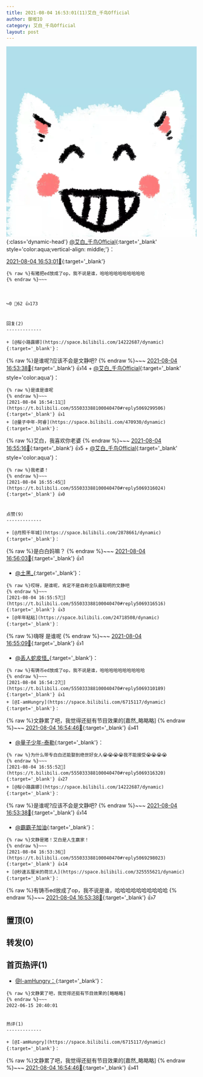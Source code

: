 ```yaml
---
title: 2021-08-04 16:53:01(11)艾白_千鸟Official
author: 御坂IO
category: 艾白_千鸟Official
layout: post
---
```


![img](/images/9ae8b9445fd0665cc014d9080156a45271be73c6.jpg){:class='dynamic-head'}
[@艾白_千鸟Official](https://space.bilibili.com/334537711/dynamic){:target='_blank' style='color:aqua;vertical-align: middle;'}：

[2021-08-04 16:53:01🔗](https://t.bilibili.com/555033388100040470){:target='_blank'}

~~~
{% raw %}有猪把ed放成了op，我不说是谁，哈哈哈哈哈哈哈哈哈哈
{% endraw %}~~~



↪️0 💬62 👍173


回复(2)
-------------

+ [@桜小路露娜](https://space.bilibili.com/14222687/dynamic){:target='_blank'}：
~~~
{% raw %}是谁呢?应该不会是文静吧?
{% endraw %}~~~
[2021-08-04 16:53:38🔗](https://t.bilibili.com/555033388100040470#reply5069301164){:target='_blank'} 👍14
    + [@艾白_千鸟Official](https://space.bilibili.com/334537711/dynamic){:target='_blank' style='color:aqua'}：
~~~
{% raw %}是谁是谁呢
{% endraw %}~~~
[2021-08-04 16:54:11🔗](https://t.bilibili.com/555033388100040470#reply5069299506){:target='_blank'} 👍1
+ [@量子中年-阿睿](https://space.bilibili.com/470930/dynamic){:target='_blank'}：
~~~
{% raw %}艾白，我喜欢你老婆
{% endraw %}~~~
[2021-08-04 16:55:16🔗](https://t.bilibili.com/555033388100040470#reply5069309871){:target='_blank'} 👍5
    + [@艾白_千鸟Official](https://space.bilibili.com/334537711/dynamic){:target='_blank' style='color:aqua'}：
~~~
{% raw %}我老婆！
{% endraw %}~~~
[2021-08-04 16:55:45🔗](https://t.bilibili.com/555033388100040470#reply5069316024){:target='_blank'} 👍0


点赞(9)
-------------

+ [@月照千年城](https://space.bilibili.com/2878661/dynamic){:target='_blank'}：
~~~
{% raw %}是白白妈嘛？
{% endraw %}~~~
[2021-08-04 16:56:03🔗](https://t.bilibili.com/555033388100040470#reply5069321766){:target='_blank'} 👍1
+ [@土黑_](https://space.bilibili.com/311744181/dynamic){:target='_blank'}：
~~~
{% raw %}哎呀，是谁呢，肯定不是自称全队最聪明的文静吧
{% endraw %}~~~
[2021-08-04 16:55:57🔗](https://t.bilibili.com/555033388100040470#reply5069316516){:target='_blank'} 👍3
+ [@年年粘粘](https://space.bilibili.com/24718508/dynamic){:target='_blank'}：
~~~
{% raw %}嗨呀 是谁呢
{% endraw %}~~~
[2021-08-04 16:55:09🔗](https://t.bilibili.com/555033388100040470#reply5069309596){:target='_blank'} 👍1
+ [@丢人蛇皮怪_](https://space.bilibili.com/351400349/dynamic){:target='_blank'}：
~~~
{% raw %}有铸币ed放成了op，我不说是谁，哈哈哈哈哈哈哈哈哈哈
{% endraw %}~~~
[2021-08-04 16:54:27🔗](https://t.bilibili.com/555033388100040470#reply5069310189){:target='_blank'} 👍1
+ [@I-amHungry](https://space.bilibili.com/6715117/dynamic){:target='_blank'}：
~~~
{% raw %}文静累了吧，我觉得还挺有节目效果的[嘉然_略略略]
{% endraw %}~~~
[2021-08-04 16:54:46🔗](https://t.bilibili.com/555033388100040470#reply5069303797){:target='_blank'} 👍41
+ [@量子少年-泰勒](https://space.bilibili.com/241225628/dynamic){:target='_blank'}：
~~~
{% raw %}为什么带专白白还能娶到绝世好女人😭😭😭😭我不能接受😭😭😭😭
{% endraw %}~~~
[2021-08-04 16:55:52🔗](https://t.bilibili.com/555033388100040470#reply5069316320){:target='_blank'} 👍27
+ [@桜小路露娜](https://space.bilibili.com/14222687/dynamic){:target='_blank'}：
~~~
{% raw %}是谁呢?应该不会是文静吧?
{% endraw %}~~~
[2021-08-04 16:53:38🔗](https://t.bilibili.com/555033388100040470#reply5069301164){:target='_blank'} 👍14
+ [@霸霸子加油](https://space.bilibili.com/4013698/dynamic){:target='_blank'}：
~~~
{% raw %}文静是猪！艾白是人生赢家！
{% endraw %}~~~
[2021-08-04 16:53:36🔗](https://t.bilibili.com/555033388100040470#reply5069298023){:target='_blank'} 👍14
+ [@秒速五厘米的荷兰人](https://space.bilibili.com/325555621/dynamic){:target='_blank'}：
~~~
{% raw %}有铸币ed放成了op，我不说是谁，哈哈哈哈哈哈哈哈哈哈
{% endraw %}~~~
[2021-08-04 16:53:38🔗](https://t.bilibili.com/555033388100040470#reply5069305978){:target='_blank'} 👍7


置顶(0)
-------------



转发(0)
-------------



首页热评(1)
-------------

+ [@I-amHungry：](https://space.bilibili.com/6715117/dynamic){:target='_blank'}：
~~~
{% raw %}文静累了吧，我觉得还挺有节目效果的[略略略]
{% endraw %}~~~
2022-06-15 20:40:01


热评(1)
-------------

+ [@I-amHungry](https://space.bilibili.com/6715117/dynamic){:target='_blank'}：
~~~
{% raw %}文静累了吧，我觉得还挺有节目效果的[嘉然_略略略]
{% endraw %}~~~
[2021-08-04 16:54:46🔗](https://t.bilibili.com/555033388100040470#reply5069303797){:target='_blank'} 👍41


